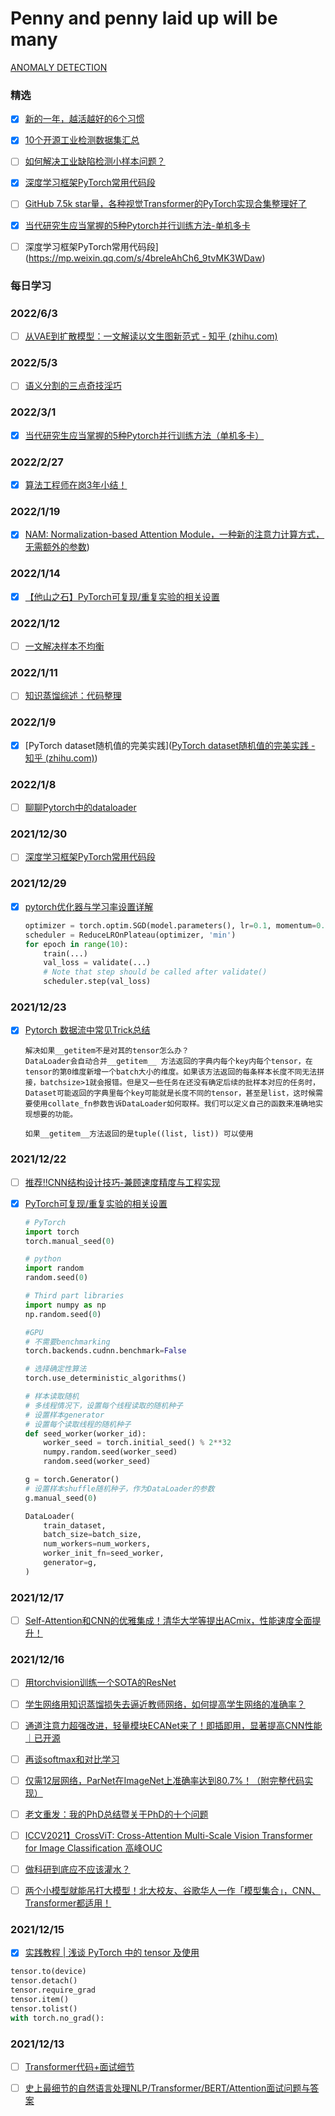 # Penny and penny laid up will be many

[ANOMALY DETECTION](anomalyDetection/index)

### 精选

- [x] [新的一年，越活越好的6个习惯](https://mp.weixin.qq.com/s/0rGKDBNdQFJ35R1Aya7y9A)

- [x] [10个开源工业检测数据集汇总](https://mp.weixin.qq.com/s/aV4eZk5hYwrBPsf0y_xS0w)

- [ ] [如何解决工业缺陷检测小样本问题？](https://mp.weixin.qq.com/s/CB-SIFq-5_Q0Lf0o54bgwQ)

- [x] [深度学习框架PyTorch常用代码段](https://mp.weixin.qq.com/s/4breleAhCh6_9tvMK3WDaw)

- [ ] [GitHub 7.5k star量，各种视觉Transformer的PyTorch实现合集整理好了](https://mp.weixin.qq.com/s/aZwmaY8AjdaomETmMfpy2g)

- [x] [当代研究生应当掌握的5种Pytorch并行训练方法-单机多卡](https://mp.weixin.qq.com/s/YwvO_5y67ZxYiR_-BlrNOg)

- [ ] 深度学习框架PyTorch常用代码段](https://mp.weixin.qq.com/s/4breleAhCh6_9tvMK3WDaw)

  


### 每日学习

###  2022/6/3
- [ ] [从VAE到扩散模型：一文解读以文生图新范式 - 知乎 (zhihu.com)](https://zhuanlan.zhihu.com/p/519415802?utm_source=wechat_session&utm_medium=social&utm_oi=824054350027554816&utm_campaign=shareopn)

### 2022/5/3
- [ ] [语义分割的三点奇技淫巧](https://mp.weixin.qq.com/s/ikLaDs1EI2vJOWtNspr94Q)

### 2022/3/1

- [x] [当代研究生应当掌握的5种Pytorch并行训练方法（单机多卡）](https://mp.weixin.qq.com/s/YwvO_5y67ZxYiR_-BlrNOg)



### 2022/2/27

- [x] [算法工程师在岗3年小结！](https://mp.weixin.qq.com/s/xQ52-svSeT70HXtaT9jadQ)

### 2022/1/19

- [x] [NAM: Normalization-based Attention Module，一种新的注意力计算方式，无需额外的参数](https://mp.weixin.qq.com/s/MTtTWOIN5G_4ZwMUbSqitg))

### 2022/1/14

- [x] [【他山之石】PyTorch可复现/重复实验的相关设置 ](https://mp.weixin.qq.com/s/xqe-a0-vOVfH-8u_y4CZVA)

### 2022/1/12

- [ ] [一文解决样本不均衡](https://mp.weixin.qq.com/s/ZRpph2VoL6llpkvj6yWewQ)

### 2022/1/11

- [ ] [知识蒸馏综述：代码整理](https://zhuanlan.zhihu.com/p/444664308)

### 2022/1/9

- [x] [PyTorch dataset随机值的完美实践]([PyTorch dataset随机值的完美实践 - 知乎 (zhihu.com)](https://zhuanlan.zhihu.com/p/377155682))  

### 2022/1/8

- [ ] [聊聊Pytorch中的dataloader](https://zhuanlan.zhihu.com/p/117270644)

### 2021/12/30
- [ ] [深度学习框架PyTorch常用代码段](https://mp.weixin.qq.com/s/4breleAhCh6_9tvMK3WDaw)

### 2021/12/29
- [x] [pytorch优化器与学习率设置详解](https://mp.weixin.qq.com/s/nz4RdxdG8d8lCJl-hEu6TA)
  ```python
  optimizer = torch.optim.SGD(model.parameters(), lr=0.1, momentum=0.9)
  scheduler = ReduceLROnPlateau(optimizer, 'min')
  for epoch in range(10):
      train(...)
      val_loss = validate(...)
      # Note that step should be called after validate()
      scheduler.step(val_loss)
  ```

### 2021/12/23
- [x] [Pytorch 数据流中常见Trick总结](https://zhuanlan.zhihu.com/p/441317369)
  ```
  解决如果__getitem不是对其的tensor怎么办？
  DataLoader会自动合并__getitem__ 方法返回的字典内每个key内每个tensor，在tensor的第0维度新增一个batch大小的维度。如果该方法返回的每条样本长度不同无法拼接，batchsize>1就会报错。但是又一些任务在还没有确定后续的批样本对应的任务时，Dataset可能返回的字典里每个key可能就是长度不同的tensor，甚至是list，这时候需要使用collate_fn参数告诉DataLoader如何取样。我们可以定义自己的函数来准确地实现想要的功能。
  
  如果__getitem__方法返回的是tuple((list, list)) 可以使用
  ```
### 2021/12/22
- [ ] [推荐!!CNN结构设计技巧-兼顾速度精度与工程实现](https://mp.weixin.qq.com/s/a3dwhUbNaRDhidDBZvdLMw)
- [x] [PyTorch可复现/重复实验的相关设置](https://zhuanlan.zhihu.com/p/448284000)

    ```python
    # PyTorch
    import torch
    torch.manual_seed(0)
    
    # python
    import random
    random.seed(0)
    
    # Third part libraries
    import numpy as np
    np.random.seed(0)
    
    #GPU
    # 不需要benchmarking
    torch.backends.cudnn.benchmark=False
    
    # 选择确定性算法
    torch.use_deterministic_algorithms() 
    
    # 样本读取随机
    # 多线程情况下，设置每个线程读取的随机种子
    # 设置样本generator
    # 设置每个读取线程的随机种子
    def seed_worker(worker_id):
        worker_seed = torch.initial_seed() % 2**32
        numpy.random.seed(worker_seed)
        random.seed(worker_seed)
    
    g = torch.Generator()
    # 设置样本shuffle随机种子，作为DataLoader的参数
    g.manual_seed(0)
    
    DataLoader(
        train_dataset,
        batch_size=batch_size,
        num_workers=num_workers,
        worker_init_fn=seed_worker,
        generator=g,
    )
    
    ```

### 2021/12/17
- [ ] [Self-Attention和CNN的优雅集成！清华大学等提出ACmix，性能速度全面提升！](https://zhuanlan.zhihu.com/p/440510903?utm_source=wechat_session&utm_medium=social&utm_oi=672184783560380416)

### 2021/12/16
- [ ] [用torchvision训练一个SOTA的ResNet](https://zhuanlan.zhihu.com/p/436518994?utm_source=wechat_session&utm_medium=social&utm_oi=824054350027554816&utm_campaign=shareopn)

- [ ] [学生网络用知识蒸馏损失去逼近教师网络，如何提高学生网络的准确率？](https://www.zhihu.com/question/386173051/answer/2268710658?utm_source=wechat_session&utm_medium=social&utm_oi=824054350027554816&utm_content=group3_Answer&utm_campaign=shareopn)

- [ ] [通道注意力超强改进，轻量模块ECANet来了！即插即用，显著提高CNN性能｜已开源](https://zhuanlan.zhihu.com/p/153112149?utm_source=wechat_session&utm_medium=social&utm_oi=824054350027554816&utm_campaign=shareopn)

- [ ] [再谈softmax和对比学习](https://zhuanlan.zhihu.com/p/441985870?utm_source=wechat_session&utm_medium=social&utm_oi=824054350027554816&utm_campaign=shareopn)

- [ ] [仅需12层网络，ParNet在ImageNet上准确率达到80.7%！（附完整代码实现）](https://zhuanlan.zhihu.com/p/445683480?utm_source=wechat_session&utm_medium=social&utm_oi=824054350027554816&utm_campaign=shareopn)

- [ ] [老文重发：我的PhD总结暨关于PhD的十个问题](https://zhuanlan.zhihu.com/p/438640120?utm_source=wechat_session&utm_medium=social&utm_oi=824054350027554816&utm_campaign=shareopn)

- [ ] [ICCV2021】CrossViT: Cross-Attention Multi-Scale Vision Transformer for Image Classification
高峰OUC](https://zhuanlan.zhihu.com/p/444799438?utm_source=wechat_session&utm_medium=social&utm_oi=824054350027554816&utm_campaign=shareopn)

- [ ] [做科研到底应不应该灌水？](https://www.zhihu.com/question/273953521/answer/2246266820?utm_source=wechat_session&utm_medium=social&utm_oi=824054350027554816&utm_content=group3_Answer&utm_campaign=shareopn)

- [ ] [两个小模型就能吊打大模型！北大校友、谷歌华人一作「模型集合」，CNN、Transformer都适用！](https://zhuanlan.zhihu.com/p/434798566?utm_source=wechat_session&utm_medium=social&utm_oi=824054350027554816&utm_campaign=shareopn)

### 2021/12/15
- [x] [实践教程 | 浅谈 PyTorch 中的 tensor 及使用](https://mp.weixin.qq.com/s/6Q6LrRwGmGZ7Qs72hVNE7A)
```python
tensor.to(device)
tensor.detach()
tensor.require_grad
tensor.item()
tensor.tolist()
with torch.no_grad():
```


### 2021/12/13

- [ ] [Transformer代码+面试细节](https://mp.weixin.qq.com/s/x73m8caXjj-iqC9XsvHa0g)

- [ ] [史上最细节的自然语言处理NLP/Transformer/BERT/Attention面试问题与答案](https://zhuanlan.zhihu.com/p/348373259)
